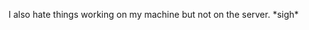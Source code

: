 <!--
id: 386713236
link: http://kevinisom.info/post/386713236/i-also-hate-things-working-on-my-machine-but-not
slug: i-also-hate-things-working-on-my-machine-but-not
date: Sat Feb 13 2010 18:21:53 GMT+1300 (NZDT)
raw: {"blog_name":"kevinisom","id":386713236,"post_url":"http://kevinisom.info/post/386713236/i-also-hate-things-working-on-my-machine-but-not","slug":"i-also-hate-things-working-on-my-machine-but-not","type":"text","date":"2010-02-13 05:21:53 GMT","timestamp":1266038513,"state":"published","format":"html","reblog_key":"TY5PfasG","tags":[],"short_url":"http://tmblr.co/Zw68YyN3CQK","highlighted":[],"feed_item":"http://twitter.com/kev_nz/statuses/9040424062","from_feed_id":"650289","note_count":0,"title":null,"body":"<p>I also hate things working on my machine but not on the server. *sigh*</p>"}
publish: 2010-02-013
tags: 
title: null
-->


I also hate things working on my machine but not on the server. \*sigh\*


